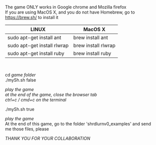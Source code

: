 The game ONLY works in Google chrome and Mozilla firefox  
If you are using MacOS X, and you do not have Homebrew, go to https://brew.sh/ to install it<br/>

| LINUX                       | MacOS X
| --------------------------- | ---
| sudo apt-get install ant    | brew install ant
| sudo apt-get install rlwrap | brew install rlwrap
| sudo apt-get install ruby   | brew install ruby
<br/>

cd *game folder*  
./mySh.sh false <br/>

*play the game*  
*at the end of the game, close the browser tab*  
*ctrl+c / cmd+c on the terminal* <br/>

./mySh.sh true <br/>

*play the game*  
At the end of this game, go to the folder 'shrdlurnv0_examples' and send me those files, please <br/>

*THANK YOU FOR YOUR COLLABORATION*
